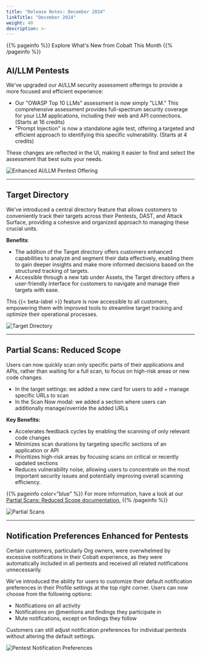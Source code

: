 ```yaml
---
title: "Release Notes: December 2024"
linkTitle: "December 2024"
weight: 40
description: >-
---
```


{{% pageinfo %}} 
Explore What's New from Cobalt This Month
{{% /pageinfo %}}


## AI/LLM Pentests

We've upgraded our AI/LLM security assessment offerings to provide a more focused and efficient experience:
- Our "OWASP Top 10 LLMs" assessment is now simply "LLM." This comprehensive assessment provides full-spectrum security coverage for your LLM applications, including their web and API connections. (Starts at 16 credits)
- "Prompt Injection" is now a standalone agile test, offering a targeted and efficient approach to identifying this specific vulnerability. (Starts at 4 credits)

These changes are reflected in the UI, making it easier to find and select the assessment that best suits your needs.

![Enhanced AI/LLM Pentest Offering](/release-notes/ai-llm-release-notes.png "Enhanced AI/LLM Pentest Offering")

---

## Target Directory 

We've introduced a central directory feature that allows customers to conveniently track their targets across their Pentests, DAST, and Attack Surface, providing a cohesive and organized approach to managing these crucial units.

<strong>Benefits</strong>:
- The addition of the Target directory offers customers enhanced capabilities to analyze and segment their data effectively, enabling them to gain deeper insights and make more informed decisions based on the structured tracking of targets.
- Accessible through a new tab under Assets, the Target directory offers a user-friendly interface for customers to navigate and manage their targets with ease.

This {{< beta-label >}} feature is now accessible to all customers, empowering them with improved tools to streamline target tracking and optimize their operational processes.

![Target Directory](/release-notes/target-directory.png "Target Directory")

---

## Partial Scans: Reduced Scope

Users can now quickly scan only specific parts of their applications and APIs, rather than waiting for a full scan, to focus on high-risk areas or new code changes.

- In the target settings: we added a new card for users to add + manage specific URLs to scan
- In the Scan Now modal: we added a section where users can additionally manage/override the added URLs

<strong>Key Benefits:</strong>

- Accelerates feedback cycles by enabling the scanning of only relevant code changes
- Minimizes scan durations by targeting specific sections of an application or API
- Prioritizes high-risk areas by focusing scans on critical or recently updated sections
- Reduces vulnerability noise, allowing users to concentrate on the most important security issues and potentially improving overall scanning efficiency.

{{% pageinfo color="blue" %}}
For more information, have a look at our [Partial Scans: Reduced Scope documentation.](https://docs.cobalt.io/platform-deep-dive/scans/reduced-scope/)
{{% /pageinfo %}}

![Partial Scans](/release-notes/partial-scans.png "Partial Scans")

---

## Notification Preferences Enhanced for Pentests

Certain customers, particularly Org owners, were overwhelmed by excessive notifications in their Cobalt experience, as they were automatically included in all pentests and received all related notifications unnecessarily.

We've introduced the ability for users to customize their default notification preferences in their Profile settings at the top right corner. Users can now choose from the following options:

- Notifications on all activity
- Notifications on @mentions and findings they participate in
- Mute notifications, except on findings they follow

Customers can still adjust notification preferences for individual pentests without altering the default settings.

![Pentest Notification Preferences](/release-notes/pentest-notifications.png "Pentest Notification Preferences")


